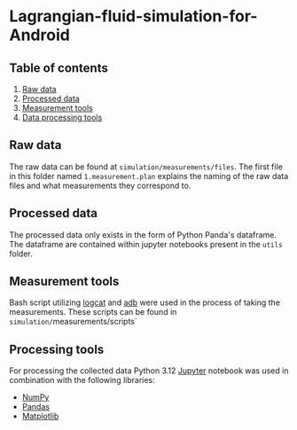 # Lagrangian-fluid-simulation-for-Android

## Table of contents
1. [Raw data](#raw-data)
2. [Processed data](#processed-data)
3. [Measurement tools](#measurement-tools)
4. [Data processing tools](#processing-tools)

## Raw data
The raw data can be found at `simulation/measurements/files`. The first file in this folder named `1.measurement.plan` explains the naming of the raw data files and what measurements they correspond to.

## Processed data
The processed data only exists in the form of Python Panda's dataframe. The dataframe are contained within jupyter notebooks present in the `utils` folder.

## Measurement tools
Bash script utilizing [logcat](https://developer.android.com/tools/logcat) and [adb](https://developer.android.com/tools/adb) were used in the process of taking the measurements. These scripts can be found in `simulation/`measurements/scripts`

## Processing tools
For processing the collected data Python 3.12 [Jupyter](https://jupyter.org/) notebook was used in combination with the following libraries:
- [NumPy](https://numpy.org/)
- [Pandas](https://pandas.pydata.org/)
- [Matplotlib](https://matplotlib.org/)